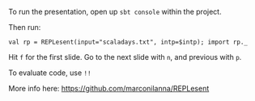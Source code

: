 
To run the presentation, open up `sbt console` within the project. 

Then run:

```val rp = REPLesent(input="scaladays.txt", intp=$intp); import rp._```

Hit `f` for the first slide. Go to the next slide with `n`, and previous with `p`. 

To evaluate code, use `!!`

More info here: https://github.com/marconilanna/REPLesent

